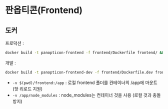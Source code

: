 # 판옵티콘(Frontend)

## 도커

프로덕션 :
```bash
docker build -t panopticon-frontend -f frontend/Dockerfile frontend/ && docker run -p 3000:3000 panopticon-frontend
```

개발 :
```bash
docker build -t panopticon-frontend-dev -f frontend/Dockerfile.dev frontend/ && docker run -p 3000:3000 -v $(pwd)/frontend:/app -v /app/node_modules panopticon-frontend-dev
```

- `-v $(pwd)/frontend:/app` : 로컬 frontend 폴더를 컨테이너의 /app에 마운트 (핫 리로드 지원)
- `-v /app/node_modules` : node_modules는 컨테이너 것을 사용 (로컬 것과 충돌 방지)